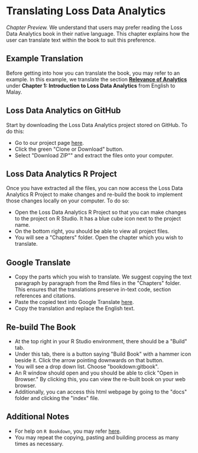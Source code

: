 # Translating Loss Data Analytics

*Chapter Preview.* We understand that users may prefer reading the Loss Data Analytics book in their native language. This chapter explains how the user can translate text within the book to suit this preference.

## Example Translation
Before getting into how you can translate the book, you may refer to an example. In this example, we translate the section [**Relevance of Analytics**](https://alyaanuval.github.io/LDATranslate/C-Intro.html#S:Intro) under **Chapter 1: Introduction to Loss Data Analytics** from English to Malay.

## Loss Data Analytics on GitHub
Start by downloading the Loss Data Analytics project stored on GitHub. To do this:

* Go to our project page [here](https://github.com/OpenActTexts/Loss-Data-Analytics).
* Click the green "Clone or Download" button.
* Select "Download ZIP"" and extract the files onto your computer.

## Loss Data Analytics R Project
Once you have extracted all the files, you can now access the Loss Data Analytics R Project to make changes and re-build the book to implement those changes locally on your computer. To do so:

* Open the Loss Data Analytics R Project so that you can make changes to the project on R Studio. It has a blue cube icon next to the project name.
* On the bottom right, you should be able to view all project files.
* You will see a "Chapters" folder. Open the chapter which you wish to translate. 

## Google Translate
* Copy the parts which you wish to translate. We suggest copying the text paragraph by paragraph from the Rmd files in the "Chapters" folder. This ensures that the translations preserve in-text code, section references and citations.
* Paste the copied text into Google Translate [here](https://translate.google.com/).
* Copy the translation and replace the English text.

## Re-build The Book
* At the top right in your R Studio environment, there should be a "Build" tab.
* Under this tab, there is a button saying "Build Book" with a hammer icon beside it. Click the arrow pointing downwards on that button.
* You will see a drop down list. Choose "bookdown:gitbook".
* An R window should open and you should be able to click "Open in Browser." By clicking this, you can view the re-built book on your web browser.
* Additionally, you can access this html webpage by going to the "docs" folder and clicking the "index" file.

## Additional Notes
* For help on `R Bookdown`, you may refer [here](https://bookdown.org/yihui/bookdown/).
* You may repeat the copying, pasting and building process as many times as necessary.
